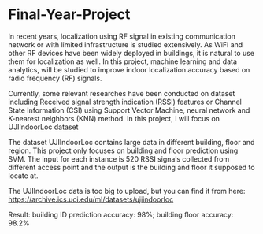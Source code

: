 # Final-Year-Project

In recent years, localization using RF signal in existing communication network or with limited infrastructure is studied extensively. As WiFi and other RF devices have been widely deployed in buildings, it is natural to use them for localization as well. In this project, machine learning and data analytics, will be studied to improve indoor localization accuracy based on radio frequency (RF) signals.

Currently, some relevant researches have been conducted on dataset including Received signal strength indication (RSSI) features or Channel State Information (CSI) using Support Vector Machine, neural network and K-nearest neighbors (KNN) method. In this project, I will focus on UJIIndoorLoc dataset

The dataset UJIIndoorLoc contains large data in different building, floor and region. This project only focuses on building and floor prediction using SVM. The input for each instance is 520 RSSI signals collected from different access point and the output is the building and floor it supposed to locate at. 

The UJIIndoorLoc data is too big to upload, but you can find it from here: https://archive.ics.uci.edu/ml/datasets/ujiindoorloc

Result: building ID prediction accuracy: 98%; building floor accuracy: 98.2%
